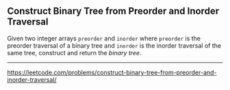 ## Construct Binary Tree from Preorder and Inorder Traversal

Given two integer arrays `preorder` and `inorder` where `preorder` is the preorder traversal of a binary tree and `inorder` is the inorder traversal of the same tree, construct and return the *binary tree*.

----------------
https://leetcode.com/problems/construct-binary-tree-from-preorder-and-inorder-traversal/
